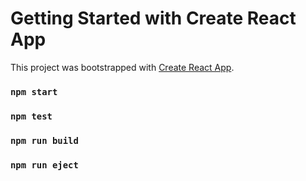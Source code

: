 # Getting Started with Create React App

This project was bootstrapped with [Create React App](https://github.com/facebook/create-react-app).

### `npm start`
### `npm test`
### `npm run build`
### `npm run eject`
